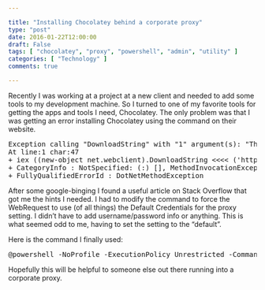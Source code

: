 ```yaml
---

title: "Installing Chocolatey behind a corporate proxy"
type: "post"
date: 2016-01-22T12:00:00
draft: False
tags: [ "chocolatey", "proxy", "powershell", "admin", "utility" ]
categories: [ "Technology" ]
comments: true

---
```


<p>Recently I was working at a project at a new client and needed to add some tools to my development machine. So I turned to one of my favorite tools for getting the apps and tools I need, Chocolatey. The only problem was that I was getting an error installing Chocolatey using the command on their website.</p>  <pre>Exception calling &quot;DownloadString&quot; with &quot;1&quot; argument(s): &quot;The remote server returned an error: (407) Proxy Authentication Required.&quot;<br />At line:1 char:47<br />+ iex ((new-object net.webclient).DownloadString &lt;&lt;&lt;&lt; ('https://chocolatey.org/install.ps1'))<br />+ CategoryInfo : NotSpecified: (:) [], MethodInvocationException<br />+ FullyQualifiedErrorId : DotNetMethodException</pre>

<p>After some google-binging I found a useful article on Stack Overflow that got me the hints I needed. I had to modify the command to force the WebRequest to use (of all things) the Default Credentials for the proxy setting. I didn’t have to add username/password info or anything. This is what seemed odd to me, having to set the setting to the “default”. </p>

<p>Here is the command I finally used:</p>

<pre>@powershell -NoProfile -ExecutionPolicy Unrestricted -Command &quot;[Net.WebRequest]::DefaultWebProxy.Credentials = [Net.CredentialCache]::DefaultCredentials; iex ((New-Object Net.WebClient).DownloadString('https://chocolatey.org/install.ps1'))&quot; &amp;&amp; SET PATH=%PATH%;%systemdrive%\chocolatey\bin</pre>

<p>Hopefully this will be helpful to someone else out there running into a corporate proxy.</p>

